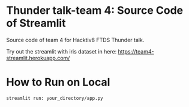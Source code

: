 # Thunder talk-team 4: Source Code of Streamlit
Source code of team 4 for Hacktiv8 FTDS Thunder talk.

Try out the streamlit with iris dataset in here:
https://team4-streamlit.herokuapp.com/

# How to Run on Local
```
streamlit run: your_directory/app.py
```
